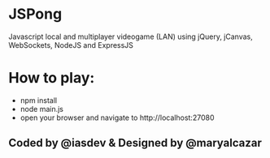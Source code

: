 # JSPong
Javascript local and multiplayer videogame (LAN) using jQuery, jCanvas, WebSockets, NodeJS and ExpressJS

# How to play:
- npm install
- node main.js
- open your browser and navigate to http://localhost:27080

## Coded by @iasdev & Designed by @maryalcazar
